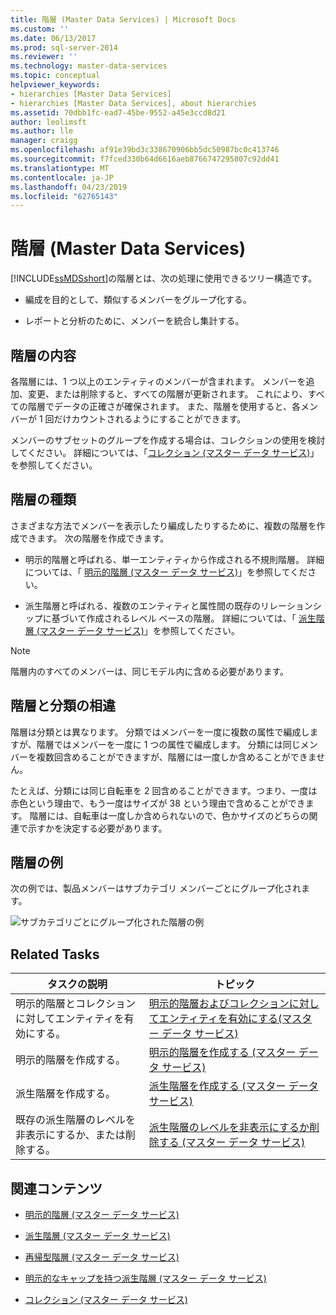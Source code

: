 ```yaml
---
title: 階層 (Master Data Services) | Microsoft Docs
ms.custom: ''
ms.date: 06/13/2017
ms.prod: sql-server-2014
ms.reviewer: ''
ms.technology: master-data-services
ms.topic: conceptual
helpviewer_keywords:
- hierarchies [Master Data Services]
- hierarchies [Master Data Services], about hierarchies
ms.assetid: 70dbb1fc-ead7-45be-9552-a45e3ccd8d21
author: leolimsft
ms.author: lle
manager: craigg
ms.openlocfilehash: af91e39bd3c338670906bb5dc50987bc0c413746
ms.sourcegitcommit: f7fced330b64d6616aeb8766747295807c92dd41
ms.translationtype: MT
ms.contentlocale: ja-JP
ms.lasthandoff: 04/23/2019
ms.locfileid: "62765143"
---
```

# <a name="hierarchies-master-data-services"></a>階層 (Master Data Services)
  [!INCLUDE[ssMDSshort](../includes/ssmdsshort-md.md)]の階層とは、次の処理に使用できるツリー構造です。  
  
-   編成を目的として、類似するメンバーをグループ化する。  
  
-   レポートと分析のために、メンバーを統合し集計する。  
  
## <a name="what-hierarchies-contain"></a>階層の内容  
 各階層には、1 つ以上のエンティティのメンバーが含まれます。 メンバーを追加、変更、または削除すると、すべての階層が更新されます。 これにより、すべての階層でデータの正確さが確保されます。 また、階層を使用すると、各メンバーが 1 回だけカウントされるようにすることができます。  
  
 メンバーのサブセットのグループを作成する場合は、コレクションの使用を検討してください。 詳細については、「[コレクション (マスター データ サービス)](collections-master-data-services.md)」を参照してください。  
  
## <a name="kinds-of-hierarchies"></a>階層の種類  
 さまざまな方法でメンバーを表示したり編成したりするために、複数の階層を作成できます。 次の階層を作成できます。  
  
-   明示的階層と呼ばれる、単一エンティティから作成される不規則階層。 詳細については、「 [明示的階層 (マスター データ サービス)](../../2014/master-data-services/explicit-hierarchies-master-data-services.md)」を参照してください。  
  
-   派生階層と呼ばれる、複数のエンティティと属性間の既存のリレーションシップに基づいて作成されるレベル ベースの階層。 詳細については、「 [派生階層 (マスター データ サービス)](../../2014/master-data-services/derived-hierarchies-master-data-services.md)」を参照してください。  
  
> [!NOTE]  
>  階層内のすべてのメンバーは、同じモデル内に含める必要があります。  
  
## <a name="hierarchies-are-not-taxonomies"></a>階層と分類の相違  
 階層は分類とは異なります。 分類ではメンバーを一度に複数の属性で編成しますが、階層ではメンバーを一度に 1 つの属性で編成します。 分類には同じメンバーを複数回含めることができますが、階層には一度しか含めることができません。  
  
 たとえば、分類には同じ自転車を 2 回含めることができます。つまり、一度は赤色という理由で、もう一度はサイズが 38 という理由で含めることができます。 階層には、自転車は一度しか含められないので、色かサイズのどちらの関連で示すかを決定する必要があります。  
  
## <a name="hierarchy-example"></a>階層の例  
 次の例では、製品メンバーはサブカテゴリ メンバーごとにグループ化されます。  
  
 ![サブカテゴリごとにグループ化された階層の例](../../2014/master-data-services/media/mds-conc-hierarchy.gif "サブカテゴリごとにグループ化された階層の例")  
  
## <a name="related-tasks"></a>Related Tasks  
  
|タスクの説明|トピック|  
|----------------------|-----------|  
|明示的階層とコレクションに対してエンティティを有効にする。|[明示的階層およびコレクションに対してエンティティを有効にする&#40;マスター データ サービス&#41;](../../2014/master-data-services/enable-an-entity-for-explicit-hierarchies-and-collections-master-data-services.md)|  
|明示的階層を作成する。|[明示的階層を作成する (マスター データ サービス)](../../2014/master-data-services/create-an-explicit-hierarchy-master-data-services.md)|  
|派生階層を作成する。|[派生階層を作成する (マスター データ サービス)](../../2014/master-data-services/create-a-derived-hierarchy-master-data-services.md)|  
|既存の派生階層のレベルを非表示にするか、または削除する。|[派生階層のレベルを非表示にするか削除する (マスター データ サービス)](../../2014/master-data-services/hide-or-delete-levels-in-a-derived-hierarchy-master-data-services.md)|  
  
## <a name="related-content"></a>関連コンテンツ  
  
-   [明示的階層 (マスター データ サービス)](../../2014/master-data-services/explicit-hierarchies-master-data-services.md)  
  
-   [派生階層 (マスター データ サービス)](../../2014/master-data-services/derived-hierarchies-master-data-services.md)  
  
-   [再帰型階層 (マスター データ サービス)](../../2014/master-data-services/recursive-hierarchies-master-data-services.md)  
  
-   [明示的なキャップを持つ派生階層 (マスター データ サービス)](../../2014/master-data-services/derived-hierarchies-with-explicit-caps-master-data-services.md)  
  
-   [コレクション (マスター データ サービス)](collections-master-data-services.md)  
  
  
